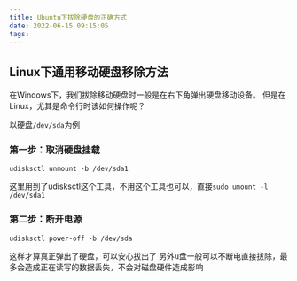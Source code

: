 ```yaml
---
title: Ubuntu下拔除硬盘的正确方式
date: 2022-06-15 09:15:05
tags:
---
```

## Linux下通用移动硬盘移除方法
在Windows下，我们拔除移动硬盘时一般是在右下角弹出硬盘移动设备。 
但是在Linux，尤其是命令行时该如何操作呢？

以硬盘`/dev/sda`为例
### 第一步：取消硬盘挂载
```shell
udisksctl unmount -b /dev/sda1
```
这里用到了udisksctl这个工具，不用这个工具也可以，直接`sudo umount -l /dev/sda1`
### 第二步：断开电源
```shell
udisksctl power-off -b /dev/sda
```
这样才算真正弹出了硬盘，可以安心拔出了
另外u盘一般可以不断电直接拔除，最多会造成正在读写的数据丢失，不会对磁盘硬件造成影响